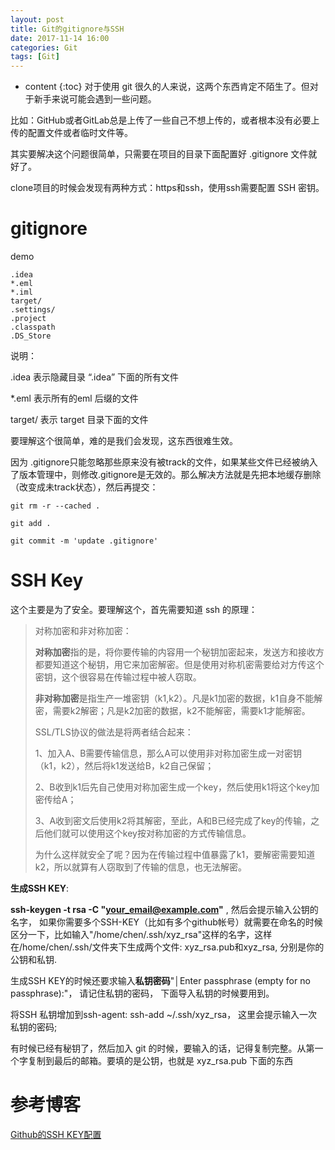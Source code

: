 ```yaml
---
layout: post
title: Git的gitignore与SSH
date: 2017-11-14 16:00
categories: Git
tags: [Git]
---
```


* content
{:toc} 
对于使用 git 很久的人来说，这两个东西肯定不陌生了。但对于新手来说可能会遇到一些问题。

比如：GitHub或者GitLab总是上传了一些自己不想上传的，或者根本没有必要上传的配置文件或者临时文件等。

其实要解决这个问题很简单，只需要在项目的目录下面配置好 .gitignore 文件就好了。

clone项目的时候会发现有两种方式：https和ssh，使用ssh需要配置 SSH 密钥。

# gitignore

demo

```
.idea
*.eml
*.iml
target/
.settings/
.project
.classpath
.DS_Store
```

说明：

.idea 表示隐藏目录 “.idea” 下面的所有文件

*.eml 表示所有的eml 后缀的文件

target/ 表示 target 目录下面的文件

要理解这个很简单，难的是我们会发现，这东西很难生效。

因为 .gitignore只能忽略那些原来没有被track的文件，如果某些文件已经被纳入了版本管理中，则修改.gitignore是无效的。那么解决方法就是先把本地缓存删除（改变成未track状态），然后再提交：

```
git rm -r --cached .

git add .

git commit -m 'update .gitignore'
```

# SSH Key

这个主要是为了安全。要理解这个，首先需要知道 ssh 的原理：

> 对称加密和非对称加密：
>
> **对称加密**指的是，将你要传输的内容用一个秘钥加密起来，发送方和接收方都要知道这个秘钥，用它来加密解密。但是使用对称机密需要给对方传这个密钥，这个很容易在传输过程中被人窃取。
>
> **非对称加密**是指生产一堆密钥（k1,k2）。凡是k1加密的数据，k1自身不能解密，需要k2解密；凡是k2加密的数据，k2不能解密，需要k1才能解密。
>
> SSL/TLS协议的做法是将两者结合起来：
>
> 1、加入A、B需要传输信息，那么A可以使用非对称加密生成一对密钥（k1，k2），然后将k1发送给B，k2自己保留；
>
> 2、B收到k1后先自己使用对称加密生成一个key，然后使用k1将这个key加密传给A；
>
> 3、A收到密文后使用k2将其解密，至此，A和B已经完成了key的传输，之后他们就可以使用这个key按对称加密的方式传输信息。
>
> 为什么这样就安全了呢？因为在传输过程中值暴露了k1，要解密需要知道k2，所以就算有人窃取到了传输的信息，也无法解密。

**生成SSH KEY**: 

**ssh-keygen -t rsa -C "your_email@example.com"** , 然后会提示输入公钥的名字， 如果你需要多个SSH-KEY（比如有多个github帐号）就需要在命名的时候区分一下，比如输入"/home/chen/.ssh/xyz_rsa"这样的名字，这样在/home/chen/.ssh/文件夹下生成两个文件: xyz_rsa.pub和xyz_rsa, 分别是你的公钥和私钥.

生成SSH KEY的时候还要求输入**私钥密码**"│Enter passphrase (empty for no passphrase):"， 请记住私钥的密码， 下面导入私钥的时候要用到。

将SSH 私钥增加到ssh-agent: ssh-add ~/.ssh/xyz_rsa， 这里会提示输入一次私钥的密码;

有时候已经有秘钥了，然后加入 git 的时候，要输入的话，记得复制完整。从第一个字复制到最后的邮箱。要填的是公钥，也就是  xyz_rsa.pub 下面的东西

# 参考博客

[Github的SSH KEY配置](http://www.jianshu.com/p/ddd3122cb351)